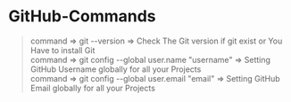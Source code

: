 # GitHub-Commands
>command => git --version => Check The Git version if git exist or You Have to install Git<br>
>command => git config --global user.name "username" => Setting GitHub Username globally for all your Projects<br>
>command => git config --global user.email "email" => Setting GitHub Email globally for all your Projects
